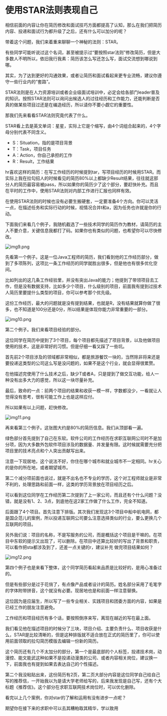 
# 使用STAR法则表现自己

相信前面的内容让你在简历修改和面试技巧方面都提高了认知，那么在我们把简历内容、投递和面试行为都升级了之后，还有什么可以加分的呢？

带着这个问题，我们来着重来聊聊一个神秘的法则：STAR。

有些同学可能听说过这个名词，甚至被提示过“要按照star法则”修改简历，但是大多数人不明所以，依旧我行我素：简历该怎么写还怎么写，面试交流想到哪说到哪。

其实，为了达到更好的沟通效果，或者让简历和面试看起来更专业流畅，建议你遵守一些行业内的“套路”。

STAR法则是在人力资源培训或者企业级面试培训中，必定会给各部门leader普及的知识。按照STAR法则可以询问出候选人的过往经历和工作能力，还能判断是否真的做某些项目过还是在编造经历，所以请你不要小觑它的重要性。

那我们先来看看STAR法则究竟代表了什么。

STAR看上去是英文单词：星星，实际上它是个缩写，由4个词组合起来的，4个字母分别代表不同含义。

- S：Situation，指的是项目背景
- T：Task，项目任务
- A：Action，你自己承担的工作
- R：Result，工作结果
  
hr喜欢这样的简历：在写工作经历的时候提到tar，写项目经历的时候用STAR。而实际上我在拉勾招人的时候看见的简历80%以上都缺少Result结果，往往就这部分人的简历最容易被pass，所以如果你的简历少了这个部分，要赶快补充。而且在平时的工作中，使用STAR法则对内部工作进行汇报也同样有效。

在使用STAR法则的时候也没有必要生搬硬套，一定要准备4个方向。你可以灵活一点，在描述任务和实际行动的时候，视情况合并t和a，因为任务也许就是你的行动。

下面我们来看几个例子，我随机截选了一些技术同学的简历作为教材，请简历的主人不要介意，关键信息我都打了码。如果你也有类似的问题，也希望你可以尽快修改。

![img9.png](../img/img9.png)

先看第一个例子。这是一位Java工程师的简历，我们看到他的工作经历部分，做到了多项陈列，这项比一条工作经历的同学就胜出很多，但是他也有很多优化空间。

比如列出的这几条工作经验里，并没有突出Java的能力；他提到了带领项目去工作，但是没有数据支持，比如多少个项目，什么级别的项目，前面我有提到过技术人简历里要提什么类型的项目，你可以参考那个优先级。

这份工作经历，最大的问题就是没有提到结果，也就是R，没有结果就算你做了很多，也不知道是100分还是0分，所以结果是体现你能力非常重要的一部分。

![img10.png](../img/img10.png)

第二个例子。我们来看项目经验的部分。

这位同学在简历中提到了3个项目，每个项目都先描述了项目背景，以及他做项目使用的技术，这是非常好的习惯。但是仔细一看又踩了一些坑。

首先前2个项目涉及的领域都非常相似，都是旅游餐饮一块的，当然除非将来还是要投递这类型的公司这么写是没问题的，如果不是这个行业，就会显得很累赘。

在他描述完使用了什么技术之后，缺少T或者A，只是提到了做交互功能，给人一种没有出多大力的感觉，所以这一块尽量补充。

最后，致命的一点：前两个项目的结果和收获一模一样，字数都没少，一看就让人觉得没有思考，很有可能工作上也是这样应付。

所以如果有以上问题，赶快修改。

![img11.png](../img/img11.png)

再来看第三个例子。这张图大约是80%的简历信息。我们从顶部看一遍。

绿色部分首先提到了自己在东软。软件公司的工作经历在求职互联网公司时不是加分项，因为大多数外包软件项目涉及的数据量、并发量有限。这时候就需要充分把项目里的技术亮点和个人突出贡献写出来。

注意一下现居地，这个说法不好，你住在哪个城市和就业城市不一定相同。hr关心的是你的所在地，或者期望城市。

第二个减分项前面也说过，就是不出名也不专业的学历，这个对工程师就业是非常不利的，处理思路和前面一样，这类的学历背景放在项目经历之后。

可以看到这位同学在工作经历第二次提到了上一家公司，而且还有个什么问题？没错，就是没有1、2、3点，到底他在这2家工作做了什么工作，完全不知道。

后面跟了4个项目。首先注意下排版。其次我们发现这3个项目中船中航电网，都是国企范儿的案例，所以投递互联网公司要么注意选择类似的行业，要么更换几个互联网的项目。

另外我们说：项目的名称，不是写服务的公司，而是概括这个项目是干嘛的。在项目中东软的提示又出现了，可以删除。在项目中还算比较好的写出了背景和职责，可以看作把sta都涉及到了，还差一点关键的r，建议补充
做完项目结果如何？

![img12.png](../img/img12.png)

第四个例子也是来看下整体，这个同学简历看起来品质是比较好的，是用心准备过的。

但是有些部分是过于花俏了，有点像产品或者设计的简历。姓名部分采用了毛笔字的字体附带拼音，这个就没有必要。现居地也是和前面一样注意替换。

这位因为是应届生，所以写了一些专业相关、实践项目和团委方面的内容，如果是已经工作的朋友注意避免。

工作经历和项目经历有多个话，要按照倒序来写，离现在越近的写在最上面。

我们看见他在描述项目的时候分了三块，项目介绍、主要负责什么、项目收获是什么，STAR是比较清晰的，但是这种排版就不适合放在正式的简历里了，你可以使用前面领取的拉勾简历模版去编辑一份新的简历。

这个简历还有几个不太加分的部分，第一个是最底部的个人标签，投递技术岗，动漫控、能文能武这种如果不是投递动漫类的公司、或者内容相关岗位，建议换一下，前面我也有提到如果去表达自己的个性描述。

第二个我没粘贴出来，这份简历有2页，第二页大部分内容是这位同学自己给自己写的推荐信，一开始我以为是请大学老师给写的，后来我发现是自己写，还有个大标题《推荐信》。这个部分在求职互联网技术岗位时，可以优化删除。

看完以上几个案例，你对star的了解和运用有没有进步一点呢？

期望你在接下来的求职中可以去其糟粕取其精华，学以致用
